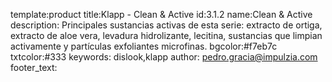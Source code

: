 template:product
title:Klapp - Clean & Active
id:3.1.2
name:Clean & Active
description: Principales sustancias activas de esta serie: extracto de ortiga, extracto de aloe vera, levadura hidrolizante, lecitina, sustancias que limpian activamente y partículas exfoliantes microfinas.
bgcolor:#f7eb7c
txtcolor:#333
keywords: dislook,klapp
author: pedro.gracia@impulzia.com
footer_text: 
